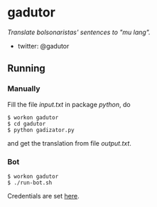# gadutor

*Translate bolsonaristas' sentences to "mu lang".*

- twitter: @gadutor


## Running

### Manually

Fill the file *input.txt* in package *python*, do

```
$ workon gadutor
$ cd gadutor
$ python gadizator.py
```

and get the translation from file *output.txt*.

### Bot

```
$ workon gadutor
$ ./run-bot.sh
```

Credentials are set [here](https://developer.twitter.com).
